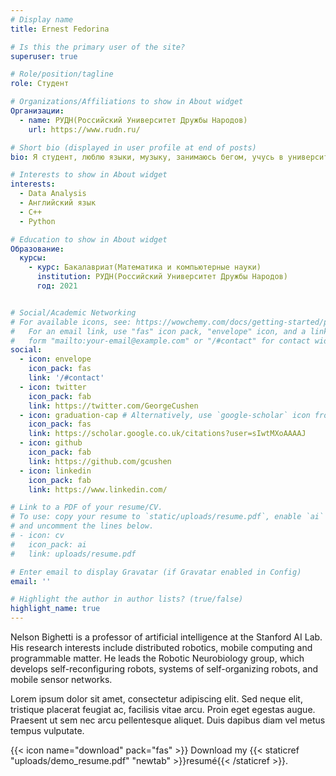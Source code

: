 ```yaml
---
# Display name
title: Ernest Fedorina

# Is this the primary user of the site?
superuser: true

# Role/position/tagline
role: Студент

# Organizations/Affiliations to show in About widget
Организации:
  - name: РУДН(Российский Университет Дружбы Народов)
    url: https://www.rudn.ru/

# Short bio (displayed in user profile at end of posts)
bio: Я студент, люблю языки, музыку, занимаюсь бегом, учусь в университете на технической специальности.

# Interests to show in About widget
interests:
  - Data Analysis
  - Английский язык
  - С++
  - Python

# Education to show in About widget
Образование:
  курсы:
    - курс: Бакалавриат(Математика и компьютерные науки)
      institution: РУДН(Российский Университет Дружбы Народов)
      год: 2021


# Social/Academic Networking
# For available icons, see: https://wowchemy.com/docs/getting-started/page-builder/#icons
#   For an email link, use "fas" icon pack, "envelope" icon, and a link in the
#   form "mailto:your-email@example.com" or "/#contact" for contact widget.
social:
  - icon: envelope
    icon_pack: fas
    link: '/#contact'
  - icon: twitter
    icon_pack: fab
    link: https://twitter.com/GeorgeCushen
  - icon: graduation-cap # Alternatively, use `google-scholar` icon from `ai` icon pack
    icon_pack: fas
    link: https://scholar.google.co.uk/citations?user=sIwtMXoAAAAJ
  - icon: github
    icon_pack: fab
    link: https://github.com/gcushen
  - icon: linkedin
    icon_pack: fab
    link: https://www.linkedin.com/

# Link to a PDF of your resume/CV.
# To use: copy your resume to `static/uploads/resume.pdf`, enable `ai` icons in `params.toml`,
# and uncomment the lines below.
# - icon: cv
#   icon_pack: ai
#   link: uploads/resume.pdf

# Enter email to display Gravatar (if Gravatar enabled in Config)
email: ''

# Highlight the author in author lists? (true/false)
highlight_name: true
---
```


Nelson Bighetti is a professor of artificial intelligence at the Stanford AI Lab. His research interests include distributed robotics, mobile computing and programmable matter. He leads the Robotic Neurobiology group, which develops self-reconfiguring robots, systems of self-organizing robots, and mobile sensor networks.

Lorem ipsum dolor sit amet, consectetur adipiscing elit. Sed neque elit, tristique placerat feugiat ac, facilisis vitae arcu. Proin eget egestas augue. Praesent ut sem nec arcu pellentesque aliquet. Duis dapibus diam vel metus tempus vulputate.

{{< icon name="download" pack="fas" >}} Download my {{< staticref "uploads/demo_resume.pdf" "newtab" >}}resumé{{< /staticref >}}.
